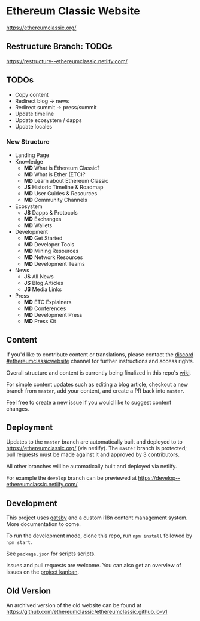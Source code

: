 # Ethereum Classic Website

https://ethereumclassic.org/

## Restructure Branch: TODOs

https://restructure--ethereumclassic.netlify.com/

## TODOs

- Copy content
- Redirect blog -> news
- Redirect summit -> press/summit
- Update timeline
- Update ecosystem / dapps
- Update locales

### New Structure

- Landing Page
- Knowledge
  - **MD** What is Ethereum Classic?
  - **MD** What is Ether (ETC)?
  - **MD** Learn about Ethereum Classic
  - **JS** Historic Timeline & Roadmap
  - **MD** User Guides & Resources
  - **MD** Community Channels
- Ecosystem
  - **JS** Dapps & Protocols
  - **MD** Exchanges
  - **MD** Wallets
- Development
  - **MD** Get Started
  - **MD** Developer Tools
  - **MD** Mining Resources
  - **MD** Network Resources
  - **MD** Development Teams
- News
  - **JS** All News
  - **JS** Blog Articles
  - **JS** Media Links
- Press
  - **MD** ETC Explainers
  - **MD** Conferences
  - **MD** Development Press
  - **MD** Press Kit

## Content

If you'd like to contribute content or translations, please contact the [discord #ethereumclassicwebsite](https://discord.gg/DwQjJ8) channel for further instructions and access rights.

Overall structure and content is currently being finalized in this repo's [wiki](https://github.com/ethereumclassic/ethereumclassic.github.io/wiki).

For simple content updates such as editing a blog article, checkout a new branch from `master`, add your content, and create a PR back into `master`.

Feel free to create a new issue if you would like to suggest content changes.

## Deployment

Updates to the `master` branch are automatically built and deployed to to https://ethereumclassic.org/ (via netlify). The `master` branch is protected; pull requests must be made against it and approved by 3 contributors.

All other branches will be automatically built and deployed via netlify.

For example the `develop` branch can be previewed at https://develop--ethereumclassic.netlify.com/

## Development

This project uses [gatsby](https://www.gatsbyjs.org/) and a custom i18n content management system. More documentation to come.

To run the development mode, clone this repo, run `npm install` followed by `npm start`.

See `package.json` for scripts scripts.

Issues and pull requests are welcome. You can also get an overview of issues on the [project kanban](https://github.com/ethereumclassic/ethereumclassic.github.io/projects/1).

## Old Version

An archived version of the old website can be found at https://github.com/ethereumclassic/ethereumclassic.github.io-v1
